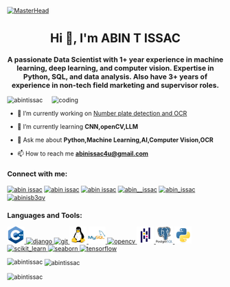 [![MasterHead](https://www.suntecindia.com/img/news-AI-ML-sevices.png
)](https://github.com/abintissac/abintissac
) 

<h1 align="center">Hi 👋, I'm ABIN T ISSAC</h1>
<h3 align="center">A passionate Data Scientist with 1+ year experience in machine learning, deep learning, and computer vision. Expertise in Python, SQL, and data analysis. Also have 3+ years of experience in non-tech field marketing and supervisor roles.</h3>

<img align="right" alt="coding" width="400" src="https://media1.giphy.com/media/v1.Y2lkPTc5MGI3NjExMzh3ZWlqcDM0NGwxcjNiN3ZuYXJ0OGg1bTY2bWZhc3ZwYjNtMTgxZiZlcD12MV9pbnRlcm5hbF9naWZfYnlfaWQmY3Q9Zw/CVtNe84hhYF9u/giphy.gif">
<p align="left"> <img src="https://komarev.com/ghpvc/?username=abintissac&label=Profile%20views&color=0e75b6&style=flat" alt="abintissac" /> </p>

- 🔭 I’m currently working on [Number plate detection and OCR](https://github.com/abintissac/Number-plate-detection-and-ocr)

- 🌱 I’m currently learning **CNN,openCV,LLM**

- 💬 Ask me about **Python,Machine Learning,AI,Computer Vision,OCR**

- 📫 How to reach me **abinissac4u@gmail.com**

<h3 align="left">Connect with me:</h3>
<p align="left">
<a href="https://linkedin.com/in/abin issac" target="blank"><img align="center" src="https://raw.githubusercontent.com/rahuldkjain/github-profile-readme-generator/master/src/images/icons/Social/linked-in-alt.svg" alt="abin issac" height="30" width="40" /></a>
<a href="https://kaggle.com/abin issac" target="blank"><img align="center" src="https://raw.githubusercontent.com/rahuldkjain/github-profile-readme-generator/master/src/images/icons/Social/kaggle.svg" alt="abin issac" height="30" width="40" /></a>
<a href="https://fb.com/abin issac" target="blank"><img align="center" src="https://raw.githubusercontent.com/rahuldkjain/github-profile-readme-generator/master/src/images/icons/Social/facebook.svg" alt="abin issac" height="30" width="40" /></a>
<a href="https://instagram.com/abin__issac" target="blank"><img align="center" src="https://raw.githubusercontent.com/rahuldkjain/github-profile-readme-generator/master/src/images/icons/Social/instagram.svg" alt="abin__issac" height="30" width="40" /></a>
<a href="https://www.leetcode.com/abin_issac" target="blank"><img align="center" src="https://raw.githubusercontent.com/rahuldkjain/github-profile-readme-generator/master/src/images/icons/Social/leet-code.svg" alt="abin_issac" height="30" width="40" /></a>
<a href="https://auth.geeksforgeeks.org/user/abinisb3qv" target="blank"><img align="center" src="https://raw.githubusercontent.com/rahuldkjain/github-profile-readme-generator/master/src/images/icons/Social/geeks-for-geeks.svg" alt="abinisb3qv" height="30" width="40" /></a>
</p>

<h3 align="left">Languages and Tools:</h3>
<p align="left"> <a href="https://www.w3schools.com/cpp/" target="_blank" rel="noreferrer"> <img src="https://raw.githubusercontent.com/devicons/devicon/master/icons/cplusplus/cplusplus-original.svg" alt="cplusplus" width="40" height="40"/> </a> <a href="https://www.djangoproject.com/" target="_blank" rel="noreferrer"> <img src="https://cdn.worldvectorlogo.com/logos/django.svg" alt="django" width="40" height="40"/> </a> <a href="https://git-scm.com/" target="_blank" rel="noreferrer"> <img src="https://www.vectorlogo.zone/logos/git-scm/git-scm-icon.svg" alt="git" width="40" height="40"/> </a> <a href="https://www.linux.org/" target="_blank" rel="noreferrer"> <img src="https://raw.githubusercontent.com/devicons/devicon/master/icons/linux/linux-original.svg" alt="linux" width="40" height="40"/> </a> <a href="https://www.mysql.com/" target="_blank" rel="noreferrer"> <img src="https://raw.githubusercontent.com/devicons/devicon/master/icons/mysql/mysql-original-wordmark.svg" alt="mysql" width="40" height="40"/> </a> <a href="https://opencv.org/" target="_blank" rel="noreferrer"> <img src="https://www.vectorlogo.zone/logos/opencv/opencv-icon.svg" alt="opencv" width="40" height="40"/> </a> <a href="https://pandas.pydata.org/" target="_blank" rel="noreferrer"> <img src="https://raw.githubusercontent.com/devicons/devicon/2ae2a900d2f041da66e950e4d48052658d850630/icons/pandas/pandas-original.svg" alt="pandas" width="40" height="40"/> </a> <a href="https://www.postgresql.org" target="_blank" rel="noreferrer"> <img src="https://raw.githubusercontent.com/devicons/devicon/master/icons/postgresql/postgresql-original-wordmark.svg" alt="postgresql" width="40" height="40"/> </a> <a href="https://www.python.org" target="_blank" rel="noreferrer"> <img src="https://raw.githubusercontent.com/devicons/devicon/master/icons/python/python-original.svg" alt="python" width="40" height="40"/> </a> <a href="https://scikit-learn.org/" target="_blank" rel="noreferrer"> <img src="https://upload.wikimedia.org/wikipedia/commons/0/05/Scikit_learn_logo_small.svg" alt="scikit_learn" width="40" height="40"/> </a> <a href="https://seaborn.pydata.org/" target="_blank" rel="noreferrer"> <img src="https://seaborn.pydata.org/_images/logo-mark-lightbg.svg" alt="seaborn" width="40" height="40"/> </a> <a href="https://www.tensorflow.org" target="_blank" rel="noreferrer"> <img src="https://www.vectorlogo.zone/logos/tensorflow/tensorflow-icon.svg" alt="tensorflow" width="40" height="40"/> </a> </p>

<p><img align="left" src="https://github-readme-stats.vercel.app/api/top-langs?username=abintissac&show_icons=true&locale=en&layout=compact" alt="abintissac" /></p>

<p>&nbsp;<img align="center" src="https://github-readme-stats.vercel.app/api?username=abintissac&show_icons=true&locale=en" alt="abintissac" /></p>

<p><img align="center" src="https://github-readme-streak-stats.herokuapp.com/?user=abintissac&" alt="abintissac" /></p>
